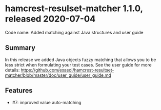 # hamcrest-resulset-matcher 1.1.0, released 2020-07-04
 
Code name: Added matching against Java structures and user guide
 
## Summary
 
In this release we added Java objects fuzzy matching that allows you to be less strict when formulating your test cases.
See the user guide for more details:
https://github.com/exasol/hamcrest-resultset-matcher/blob/master/doc/user_guide/user_guide.md

## Features
 
* #7: improved value auto-matching

